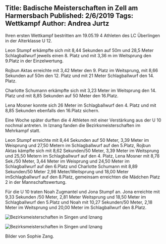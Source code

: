 Title: Badische Meisterschaften in Zell am Harmersbach
Published: 2/6/2019
Tags: Wettkampf
Author: Andrea Jurtz
---
Ihren ersten Wettkampf bestritten am 19.05.19 4 Athleten des LC Überlingen in der Alterklasse U 12.

Leon Stumpf erkämpfte sich mit 8,44 Sekunden auf 50m und 28,5 Meter Schlagballwurf jeweils einen 8. Platz und mit 3,36 m im Weitsprung den 9.Platz in der Einzelwertung.

Rojbun Aktas erreichte mit 3,42 Meter den 9. Platz im Weitsprung, mit 8,66 Sekunden auf 50m den 12. Platz und mit 21 Meter Schlagballwurf den 14. Platz.

Charlotte Schumann erkämpfte sich mit 3,23 Meter im Weitsprung den 14. Platz und mit 8,85 Sekunden auf 50 Meter den 16.Platz. 

Lena Mosner konnte sich 26 Meter im Schlagballwurf den 4. Platz und mit 8,85 Sekunden ebenfalls den 16.Platz sichern.

Eine Woche später durften die 4 Athleten mit einer Verstärkung aus der U 10 nochmal antreten. In Iznang fanden die Bezirksmeisterschaften im Mehrkampf statt.

Leon Stumpf erreichte mit 8,44 Sekunden auf 50 Meter, 3,39 Meter im Weisprung und 27,50 Metern im Schlagballwurf auf den 5.Platz, Rojbun Aktas kämpfte sich mit 8,62 Sekunden/50 Meter, 3,39 Meter im Weitsprung und 25,50 Metern im Schlagballwurf auf den 4. Platz, Lena Mosner mit 8,78 Sek./50 Meter, 3,44 Meter im Weisprung und 24,50 Meter im Schlagballwurf auf den 6.Platz und Charlotte Schumann mit 8,89 Sekunden/50 Meter 2,98 Meter/Weitsprung und 18,00 Meter imSchlagballwurf auf den 8.Platz, gemeinsam erreichten die Mädchen Platz 2 in der Mannschaftswertung.

Für die U 10 traten Noah Zugmantel und Jona Stumpf an. Jona erreichte mit 9,33 Sekunden /50 Meter, 2,81 Meter Weitsprung und 18,50 Meter im Schlagballwurf den 5.Platz und Noah mit 10,27 Sekunden/50 Meter, 2,18 Meter im Weitsprung und 20,00 Meter im Schlagballwurf den 8.Platz.

![Bezirksmeisterschaften in Singen und Iznang](./../assets/2019/2019-05-19-bezirksmeisterschaften-1.png)

![Bezirksmeisterschaften in Singen und Iznang](./../assets/2019/2019-05-19-bezirksmeisterschaften-2.png)

Bilder von Sophie Zang.